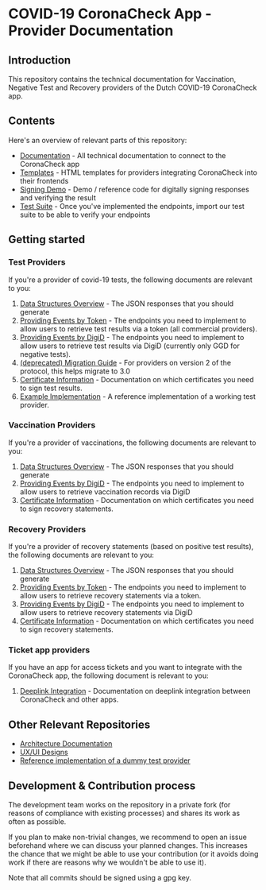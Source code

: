 # COVID-19 CoronaCheck App - Provider Documentation

## Introduction
This repository contains the technical documentation for Vaccination, Negative Test and Recovery providers of the Dutch COVID-19 CoronaCheck app.

## Contents

Here's an overview of relevant parts of this repository:

* [Documentation](docs/) - All technical documentation to connect to the CoronaCheck app
* [Templates](html-templates/) - HTML templates for providers integrating CoronaCheck into their frontends
* [Signing Demo](signing-demo/) - Demo / reference code for digitally signing responses and verifying the result
* [Test Suite](test-suite/) - Once you've implemented the endpoints, import our test suite to be able to verify your endpoints

## Getting started

### Test Providers

If you're a provider of covid-19 tests, the following documents are relevant to you:

1. [Data Structures Overview](docs/data-structures-overview.md) - The JSON responses that you should generate
2. [Providing Events by Token](docs/providing-events-by-token.md) - The endpoints you need to implement to allow users to retrieve test results via a token (all commercial providers).
3. [Providing Events by DigiD](docs/providing-events-by-digid.md) - The endpoints you need to implement to allow users to retrieve test results via DigiD (currently only GGD for negative tests).
4. [(deprecated) Migration Guide](docs/migration-guide.md) - For providers on version 2 of the protocol, this helps migrate to 3.0 
5. [Certificate Information](docs/x509-pinning-test-providers-1.08.pdf) - Documentation on which certificates you need to sign test results.
6. [Example Implementation](https://github.com/minvws/nl-covid19-coronacheck-app-coronatestprovider-example) - A reference implementation of a working test provider.

### Vaccination Providers

If you're a provider of vaccinations, the following documents are relevant to you:

1. [Data Structures Overview](docs/data-structures-overview.md) - The JSON responses that you should generate
2. [Providing Events by DigiD](docs/providing-events-by-digid.md) - The endpoints you need to implement to allow users to retrieve vaccination records via DigiD
3. [Certificate Information](docs/x509-pinning-test-providers-1.08.pdf) - Documentation on which certificates you need to sign recovery statements.

### Recovery Providers

If you're a provider of recovery statements (based on positive test results), the following documents are relevant to you:

1. [Data Structures Overview](docs/data-structures-overview.md) - The JSON responses that you should generate
2. [Providing Events by Token](docs/providing-events-by-token.md) - The endpoints you need to implement to allow users to retrieve recovery statements via a token.
2. [Providing Events by DigiD](docs/providing-events-by-digid.md) - The endpoints you need to implement to allow users to retrieve recovery statements via DigiD
3. [Certificate Information](docs/x509-pinning-test-providers-1.08.pdf) - Documentation on which certificates you need to sign recovery statements.

### Ticket app providers

If you have an app for access tickets and you want to integrate with the CoronaCheck app, the following document is relevant to you:

1. [Deeplink Integration](docs/app-deeplinks.md) - Documentation on deeplink integration between CoronaCheck and other apps.


## Other Relevant Repositories

* [Architecture Documentation](https://github.com/minvws/nl-covid19-coronacheck-app-coordination)
* [UX/UI Designs](https://github.com/minvws/nl-covid19-coronacheck-app-design)
* [Reference implementation of a dummy test provider](https://github.com/minvws/nl-covid19-coronacheck-app-coronatestprovider-example)

## Development & Contribution process

The development team works on the repository in a private fork (for reasons of compliance with existing processes) and shares its work as often as possible.

If you plan to make non-trivial changes, we recommend to open an issue beforehand where we can discuss your planned changes.
This increases the chance that we might be able to use your contribution (or it avoids doing work if there are reasons why we wouldn't be able to use it).

Note that all commits should be signed using a gpg key.


